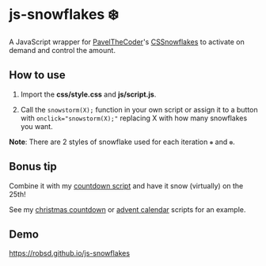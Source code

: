 # js-snowflakes ❄️

A JavaScript wrapper for [PavelTheCoder](https://github.com/pajasevi)'s [CSSnowflakes](https://github.com/pajasevi/CSSnowflakes) to activate on demand and control the amount.

## How to use

1. Import the **css/style.css** and **js/script.js**.

2. Call the `snowstorm(X);` function in your own script or assign it to a button with `onclick="snowstorm(X);"` replacing X with how many snowflakes you want.

**Note**: There are 2 styles of snowflake used for each iteration `❅` and `❆`.

## Bonus tip

Combine it with my [countdown script](https://github.com/robsd/js-countdown) and have it snow (virtually) on the 25th!

See my [christmas countdown](https://github.com/robsd/js-christmas-countdown) or [advent calendar](https://github.com/robsd/js-advent-calendar) scripts for an example.

## Demo

https://robsd.github.io/js-snowflakes